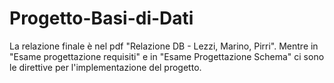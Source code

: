 # Progetto-Basi-di-Dati
La relazione finale è nel pdf "Relazione DB - Lezzi, Marino, Pirri". Mentre in "Esame progettazione requisiti" e in "Esame Progettazione Schema" ci sono le direttive per l'implementazione del progetto.
